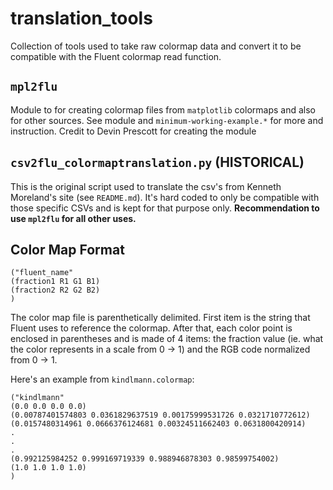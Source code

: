 # translation_tools

Collection of tools used to take raw colormap data and convert it to be compatible with the Fluent colormap read function.

## `mpl2flu`

Module to for creating colormap files from `matplotlib` colormaps and also for other sources. See module and `minimum-working-example.*` for more and instruction. Credit to Devin Prescott for creating the module

## `csv2flu_colormaptranslation.py` (HISTORICAL)

This is the original script used to translate the csv's from Kenneth Moreland's site (see `README.md`).
It's hard coded to only be compatible with those specific CSVs and is kept for that purpose only. **Recommendation to use `mpl2flu` for all other uses.**

## Color Map Format

```
("fluent_name"
(fraction1 R1 G1 B1)
(fraction2 R2 G2 B2)
)
```
The color map file is parenthetically delimited. First item is the string that Fluent uses to reference the colormap. 
After that, each color point is enclosed in parentheses and is made of 4 items: the fraction value (ie. what the color represents in a scale from 0 → 1) and the RGB code normalized from 0 → 1.

Here's an example from `kindlmann.colormap`:

```
("kindlmann"
(0.0 0.0 0.0 0.0)
(0.00787401574803 0.0361829637519 0.00175999531726 0.0321710772612)
(0.0157480314961 0.0666376124681 0.00324511662403 0.0631800420914)
.
.
.
(0.992125984252 0.999169719339 0.988946878303 0.98599754002)
(1.0 1.0 1.0 1.0)
)
```

